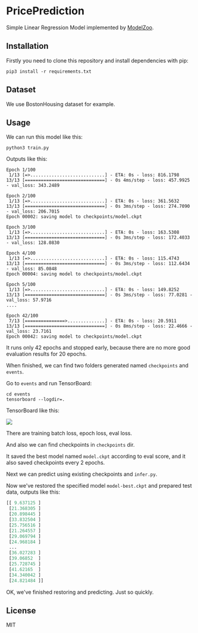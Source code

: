 # PricePrediction

Simple Linear Regression Model implemented by [ModelZoo](https://github.com/ModelZoo/ModelZoo).

## Installation

Firstly you need to clone this repository and install dependencies with pip:

```
pip3 install -r requirements.txt
```

## Dataset

We use BostonHousing dataset for example.

## Usage

We can run this model like this:

```
python3 train.py
```

Outputs like this:

```
Epoch 1/100
 1/13 [=>............................] - ETA: 0s - loss: 816.1798
13/13 [==============================] - 0s 4ms/step - loss: 457.9925 - val_loss: 343.2489

Epoch 2/100
 1/13 [=>............................] - ETA: 0s - loss: 361.5632
13/13 [==============================] - 0s 3ms/step - loss: 274.7090 - val_loss: 206.7015
Epoch 00002: saving model to checkpoints/model.ckpt

Epoch 3/100
 1/13 [=>............................] - ETA: 0s - loss: 163.5308
13/13 [==============================] - 0s 3ms/step - loss: 172.4033 - val_loss: 128.0830

Epoch 4/100
 1/13 [=>............................] - ETA: 0s - loss: 115.4743
13/13 [==============================] - 0s 3ms/step - loss: 112.6434 - val_loss: 85.0848
Epoch 00004: saving model to checkpoints/model.ckpt

Epoch 5/100
 1/13 [=>............................] - ETA: 0s - loss: 149.8252
13/13 [==============================] - 0s 3ms/step - loss: 77.0281 - val_loss: 57.9716
....

Epoch 42/100
 7/13 [===============>..............] - ETA: 0s - loss: 20.5911
13/13 [==============================] - 0s 8ms/step - loss: 22.4666 - val_loss: 23.7161
Epoch 00042: saving model to checkpoints/model.ckpt
```

It runs only 42 epochs and stopped early, because there are no more good evaluation results for 20 epochs.

When finished, we can find two folders generated named `checkpoints` and `events`.

Go to `events` and run TensorBoard:

```
cd events
tensorboard --logdir=.
```

TensorBoard like this:

![](https://ws4.sinaimg.cn/large/006tNbRwgy1fvxrcajse2j31kw0hkgnf.jpg)

There are training batch loss, epoch loss, eval loss.

And also we can find checkpoints in `checkpoints` dir.

It saved the best model named `model.ckpt` according to eval score, and it also saved checkpoints every 2 epochs.

Next we can predict using existing checkpoints and `infer.py`.

Now we've restored the specified model `model-best.ckpt` and prepared test data, outputs like this:

```python
[[ 9.637125 ]
 [21.368305 ]
 [20.898445 ]
 [33.832504 ]
 [25.756516 ]
 [21.264557 ]
 [29.069794 ]
 [24.968184 ]
 ...
 [36.027283 ]
 [39.06852  ]
 [25.728745 ]
 [41.62165  ]
 [34.340042 ]
 [24.821484 ]]
```

OK, we've finished restoring and predicting. Just so quickly.

## License

MIT
